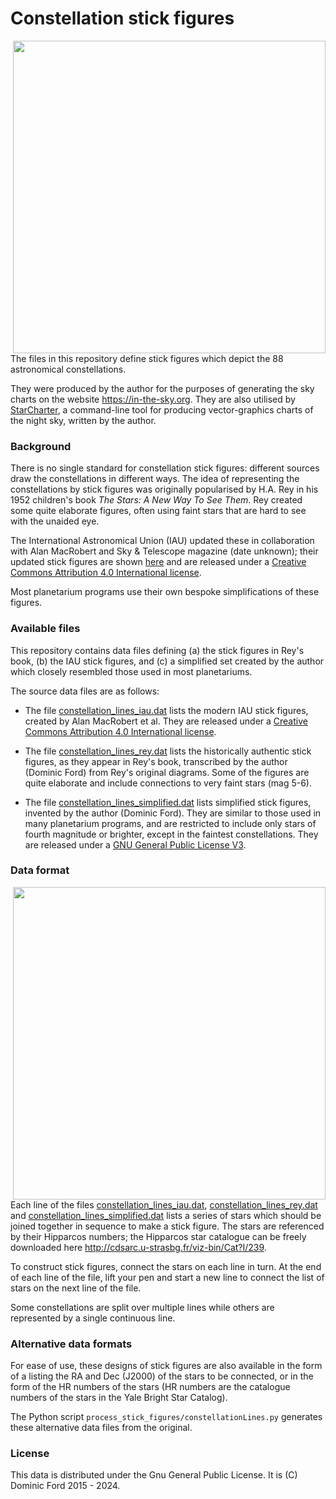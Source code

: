 # Constellation stick figures

<img align="right" width="500" src="example_charts/dipper_2.png">

The files in this repository define stick figures which depict the 88
astronomical constellations.

They were produced by the author for the purposes of generating the sky charts
on the website <https://in-the-sky.org>.  They are also utilised by
[StarCharter](https://github.com/dcf21/star-charter), a command-line tool for
producing vector-graphics charts of the night sky, written by the author.

### Background

There is no single standard for constellation stick figures: different sources
draw the constellations in different ways. The idea of representing the
constellations by stick figures was originally popularised by H.A. Rey in his
1952 children's book *The Stars: A New Way To See Them*. Rey created some quite
elaborate figures, often using faint stars that are hard to see with the
unaided eye.

The International Astronomical Union (IAU) updated these in collaboration with
Alan MacRobert and Sky & Telescope magazine (date unknown); their updated stick
figures are shown [here](https://www.iau.org/public/themes/constellations/) and
are released under a [Creative Commons Attribution 4.0 International
license](https://creativecommons.org/licenses/by/4.0/).

Most planetarium programs use their own bespoke simplifications of these
figures.

### Available files

This repository contains data files defining (a) the stick figures in Rey's
book, (b) the IAU stick figures, and (c) a simplified set created by the author
which closely resembled those used in most planetariums.

The source data files are as follows:

* The file [constellation_lines_iau.dat](constellation_lines_iau.dat) lists the
modern IAU stick figures, created by Alan MacRobert et al. They are released
under a [Creative Commons Attribution 4.0 International
license](https://creativecommons.org/licenses/by/4.0/).

* The file [constellation_lines_rey.dat](constellation_lines_rey.dat) lists the
historically authentic stick figures, as they appear in Rey's book, transcribed
by the author (Dominic Ford) from Rey's original diagrams. Some of the figures
are quite elaborate and include connections to very faint stars (mag 5-6).

* The file
[constellation_lines_simplified.dat](constellation_lines_simplified.dat) lists
simplified stick figures, invented by the author (Dominic Ford). They are
similar to those used in many planetarium programs, and are restricted to
include only stars of fourth magnitude or brighter, except in the faintest
constellations.  They are released under a [GNU General Public License
V3](https://www.gnu.org/licenses/gpl-3.0.en.html).

### Data format

<img align="right" width="500" src="example_charts/dipper_1.png">

Each line of the files
[constellation_lines_iau.dat](constellation_lines_iau.dat),
[constellation_lines_rey.dat](constellation_lines_rey.dat) and
[constellation_lines_simplified.dat](constellation_lines_simplified.dat) lists
a series of stars which should be joined together in sequence to make a stick
figure. The stars are referenced by their Hipparcos numbers; the Hipparcos star
catalogue can be freely downloaded here
<http://cdsarc.u-strasbg.fr/viz-bin/Cat?I/239>.

To construct stick figures, connect the stars on each line in turn. At the end
of each line of the file, lift your pen and start a new line to connect the
list of stars on the next line of the file.

Some constellations are split over multiple lines while others are represented
by a single continuous line.

### Alternative data formats

For ease of use, these designs of stick figures are also available in the form
of a listing the RA and Dec (J2000) of the stars to be connected, or in the
form of the HR numbers of the stars (HR numbers are the catalogue numbers of
the stars in the Yale Bright Star Catalog).

The Python script `process_stick_figures/constellationLines.py` generates these
alternative data files from the original.

### License

This data is distributed under the Gnu General Public License. It is (C)
Dominic Ford 2015 - 2024.

